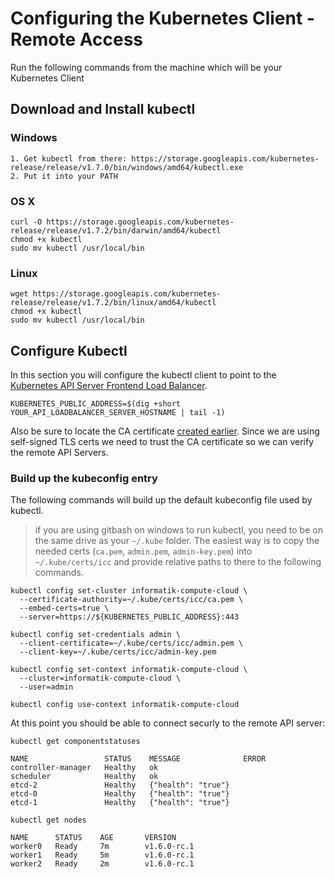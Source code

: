 # Configuring the Kubernetes Client - Remote Access

Run the following commands from the machine which will be your Kubernetes Client

## Download and Install kubectl
### Windows
```
1. Get kubectl from there: https://storage.googleapis.com/kubernetes-release/release/v1.7.0/bin/windows/amd64/kubectl.exe
2. Put it into your PATH
```

### OS X

```
curl -O https://storage.googleapis.com/kubernetes-release/release/v1.7.2/bin/darwin/amd64/kubectl
chmod +x kubectl
sudo mv kubectl /usr/local/bin
```

### Linux

```
wget https://storage.googleapis.com/kubernetes-release/release/v1.7.2/bin/linux/amd64/kubectl
chmod +x kubectl
sudo mv kubectl /usr/local/bin
```

## Configure Kubectl

In this section you will configure the kubectl client to point to the [Kubernetes API Server Frontend Load Balancer](04-kubernetes-controller.md#setup-kubernetes-api-server-frontend-load-balancer).

```
KUBERNETES_PUBLIC_ADDRESS=$(dig +short YOUR_API_LOADBALANCER_SERVER_HOSTNAME | tail -1)
```

Also be sure to locate the CA certificate [created earlier](02-certificate-authority.md). Since we are using self-signed TLS certs we need to trust the CA certificate so we can verify the remote API Servers.

### Build up the kubeconfig entry

The following commands will build up the default kubeconfig file used by kubectl.

> if you are using gitbash on windows to run kubectl, you need to be on the same drive as your `~/.kube` folder. The easiest way is to copy the needed certs (`ca.pem`, `admin.pem`, `admin-key.pem`) into `~/.kube/certs/icc` and provide relative paths to there to the following commands.

```
kubectl config set-cluster informatik-compute-cloud \
  --certificate-authority=~/.kube/certs/icc/ca.pem \
  --embed-certs=true \
  --server=https://${KUBERNETES_PUBLIC_ADDRESS}:443
```

```
kubectl config set-credentials admin \
  --client-certificate=~/.kube/certs/icc/admin.pem \
  --client-key=~/.kube/certs/icc/admin-key.pem
```


```
kubectl config set-context informatik-compute-cloud \
  --cluster=informatik-compute-cloud \
  --user=admin
```

```
kubectl config use-context informatik-compute-cloud
```

At this point you should be able to connect securly to the remote API server:

```
kubectl get componentstatuses
```

```
NAME                 STATUS    MESSAGE              ERROR
controller-manager   Healthy   ok
scheduler            Healthy   ok
etcd-2               Healthy   {"health": "true"}
etcd-0               Healthy   {"health": "true"}
etcd-1               Healthy   {"health": "true"}
```

```
kubectl get nodes
```

```
NAME      STATUS    AGE       VERSION
worker0   Ready     7m        v1.6.0-rc.1
worker1   Ready     5m        v1.6.0-rc.1
worker2   Ready     2m        v1.6.0-rc.1
```
